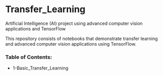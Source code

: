 # Transfer_Learning

Artificial Intelligence (AI) project using advanced computer vision applications and TensorFlow

This repository consists of notebooks that demonstrate transfer learning and advanced computer vision applications using  TensorFlow.

### Table of Contents:
- 1-Basic_Transfer_Learning
